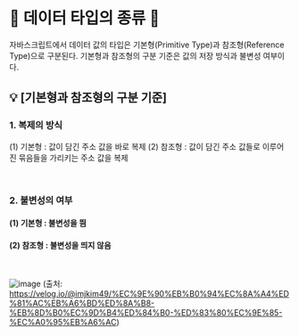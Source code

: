 # 🎃 데이터 타입의 종류 🎃
자바스크립트에서 데이터 값의 타입은 기본형(Primitive Type)과 참조형(Reference Type)으로 구분된다. 기본형과 참조형의 구분 기준은 값의 저장 방식과 불변성 여부이다.

## 💡 [기본형과 참조형의 구분 기준]
### 1. 복제의 방식
(1) 기본형 : 값이 담긴 주소 값을 바로 복제
(2) 참조형 : 값이 담긴 주소 값들로 이루어진 묶음들을 가리키는 주소 값을 복제

<br/>

### 2. 불변성의 여부
#### (1) 기본형 : 불변성을 띔
#### (2) 참조형 : 불변성을 띄지 않음

<br/>

![image](https://github.com/limhyerin/StudyNote/assets/70150896/0784509e-5163-412d-91a6-34a0126a093f)
(출처: https://velog.io/@imjkim49/%EC%9E%90%EB%B0%94%EC%8A%A4%ED%81%AC%EB%A6%BD%ED%8A%B8-%EB%8D%B0%EC%9D%B4%ED%84%B0-%ED%83%80%EC%9E%85-%EC%A0%95%EB%A6%AC)
